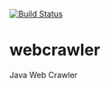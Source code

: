 [![Build Status](http://jenkins.leewardassociates.com/job/WebCrawler/badge/icon)](http://jenkins.leewardassociates.com/job/WebCrawler/)
   
# webcrawler
Java Web Crawler

